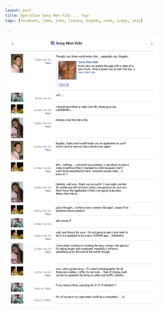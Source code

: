 ```yaml
--- 
layout: post
title: Operation Sexy Men Vids ... Yay!
tags: [facebook, lame, joke, linnea, bogdan, noah, szaby, sexy]

---
```

<a class="image" href="/images/2008/03/sexy_man_vids.png" title="sexy_man_vids.png"><img src="/images/2008/03/sexy_man_vids.png" alt="sexy_man_vids.png" /></a>
